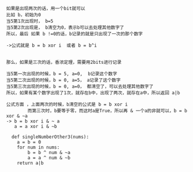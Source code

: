     如果是出现两次的话，用一个bit就可以
    比如 b，初始为0
    当5第1次出现时， b=5
    当5第2次出现是， b清空为0，表示b可以去处理其他数字了
    所以，最后 如果 b !=0的话，b记录的就是只出现了一次的那个数字
    
    ->公式就是 b = b xor i  或者 b = b^i


    那么，如果是三次的话，香浓定理，需要用2bits进行记录

    当5第一次出现的时候，b = 5, a=0,  b记录这个数字
    当5第二次出现的时候，b = 0, a=5， a记录了这个数字
    当5第三次出现的时候，b = 0, a=0， 都清空了，可以去处理其他数字了
    所以，如果有某个数字出现了1次，就存在b中，出现了两次，就存在a中，所以返回 a|b

    公式方面 ，上面两次的时候，b清空的公式是 b = b xor i
            而第三次时，b要等于零，而这时a是True，所以再 & 一个a的非就可以，b = b xor & ~a
    -> b = b xor i & ~ a
       a = a xor i & ~b

```
  def singleNumberOther3(nums):
    a = b = 0
    for num in nums:
        b = b ^ num & ~a
        a = a ^ num & ~b
    return a|b
```
